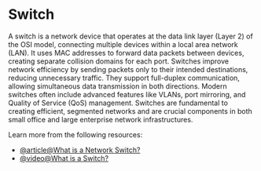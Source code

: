 # Switch

A switch is a network device that operates at the data link layer (Layer 2) of the OSI model, connecting multiple devices within a local area network (LAN). It uses MAC addresses to forward data packets between devices, creating separate collision domains for each port. Switches improve network efficiency by sending packets only to their intended destinations, reducing unnecessary traffic. They support full-duplex communication, allowing simultaneous data transmission in both directions. Modern switches often include advanced features like VLANs, port mirroring, and Quality of Service (QoS) management. Switches are fundamental to creating efficient, segmented networks and are crucial components in both small office and large enterprise network infrastructures.

Learn more from the following resources:

- [@article@What is a Network Switch?](https://www.cloudflare.com/en-gb/learning/network-layer/what-is-a-network-switch/)
- [@video@What is a Switch?](https://www.youtube.com/watch?v=9eH16Fxeb9o)